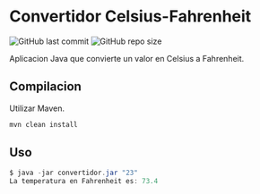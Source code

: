 # Convertidor Celsius-Fahrenheit
![GitHub last commit](https://img.shields.io/github/last-commit/sanchezih/convertidor-celsius-fahrenheit)
![GitHub repo size](https://img.shields.io/github/repo-size/sanchezih/convertidor-celsius-fahrenheit)

Aplicacion Java que convierte un valor en Celsius a Fahrenheit.

## Compilacion

Utilizar Maven.

```bash
mvn clean install
```

## Uso

```java
$ java -jar convertidor.jar "23"
La temperatura en Fahrenheit es: 73.4

```